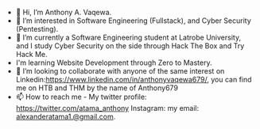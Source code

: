 - 👋 Hi, I’m Anthony A. Vaqewa.
- 👀 I’m interested in Software Engineering (Fullstack), and Cyber Security (Pentesting).
- 🌱 I’m currently a Software Engineering student at Latrobe University, and I study Cyber Security on the side through Hack The Box and Try Hack Me.
- I'm learning Website Development through Zero to Mastery.
- 💞️ I’m looking to collaborate with anyone of the same interest on Linkedin:https://www.linkedin.com/in/anthonyvaqewa679/, you can find me on HTB and THM by the name of Anthony679 
- 📫 How to reach me - My twitter profile: https://twitter.com/atama_anthony Instagram: my email: alexanderatama1.@gmail.com.

<!---
alexanderatama1/alexanderatama1 is a ✨ special ✨ repository because its `README.md` (this file) appears on your GitHub profile.
You can click the Preview link to take a look at your changes.
--->
